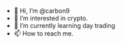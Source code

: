 - 👋 Hi, I’m @carbon9
- 👀 I’m interested in crypto.
- 🌱 I’m currently learning day trading
- 📫 How to reach me. 

<!---
carbon9/carbon9 is a ✨ special ✨ repository because its `README.md` (this file) appears on your GitHub profile.
You can click the Preview link to take a look at your changes.
--->
